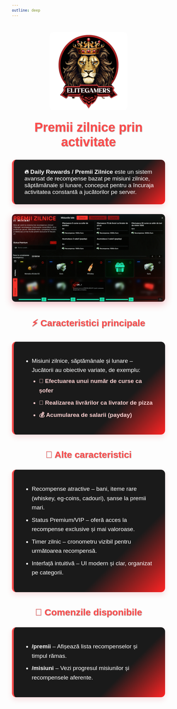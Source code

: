 ```yaml
---
outline: deep
---
```


<style scoped>

.page-daily {
  font-family: 'Poppins', sans-serif;
  color: #f4f4f4;
}

.page-daily h2, .page-daily h3 {
  color: #ff4b4b;
  text-align: center;
  font-weight: 700;
  text-shadow: 1px 1px 2px rgba(0,0,0,0.4);
}

.page-daily h2 {
  font-size: 2.6rem;
  margin-top: 2rem;
}

.page-daily h3 {
  font-size: 1.9rem;
  margin-top: 3rem;
}

.page-daily img:not(.no-style) {
  display: block;
  margin: 2rem auto;
  border-radius: 12px;
  box-shadow: 0 8px 24px rgba(215, 38, 56, 0.3);
  max-width: 100%;
  height: auto;
}

.card-box {
  margin: 2rem auto;
  max-width: 900px;
  padding: 1.8rem 2.2rem;
  background: linear-gradient(135deg, #1a1a1a 70%, #ff2323 100%);
  border-left: 6px solid #ff4b4b;
  border-radius: 14px;
  box-shadow: 0 8px 18px rgba(215, 38, 56, 0.15);
  transition: box-shadow 0.3s ease, transform 0.3s ease;
  font-size: 1.2rem;
  color: #ffffff;
}

.card-box:hover {
  box-shadow: 0 15px 35px rgba(215, 38, 56, 0.4);
  transform: translateY(-4px);
}

.card-box ul {
  padding-left: 1.5rem;
}

.card-box li {
  margin-bottom: 0.6rem;
  line-height: 1.6;
}

.card-box li ul {
  margin-top: 0.3rem;
  list-style-type: disc;
  color: #ffd1d1;
  font-weight: 600;
}

.card-box strong {
  color: #ffffff;
}
</style>

<div class="page-daily">
<div style="display: flex; justify-content: center;">
    <img src="../public/elitegamers.png" alt="logo EliteGamers" width="256" height="256" class="no-style" style="margin-top: 2rem; border-radius: 12px;">
</div>

## Premii zilnice prin activitate

<div class="card-box">
  <strong>🔥 Daily Rewards / Premii Zilnice</strong> este un sistem avansat de recompense bazat pe misiuni zilnice, săptămânale și lunare, conceput pentru a încuraja activitatea constantă a jucătorilor pe server.
</div>

<img src="../public/dailyrewards/dailyrewards.png" alt="sistem Daily Rewards">

### ⚡ Caracteristici principale

<div class="card-box">
  <ul>
    <li>Misiuni zilnice, săptămânale și lunare – Jucătorii au obiective variate, de exemplu:
      <ul>
        <li>🚗 Efectuarea unui număr de curse ca șofer</li>
        <li>🍕 Realizarea livrărilor ca livrator de pizza</li>
        <li>💰 Acumularea de salarii (payday)</li>
      </ul>
    </li>
  </ul>
</div>

### 🎯 Alte caracteristici

<div class="card-box">
  <ul>
    <li> Recompense atractive – bani, iteme rare (whiskey, eg-coins, cadouri), șanse la premii mari.</li>
    <li> Status Premium/VIP – oferă acces la recompense exclusive și mai valoroase.</li>
    <li> Timer zilnic – cronometru vizibil pentru următoarea recompensă.</li>
    <li> Interfață intuitivă – UI modern și clar, organizat pe categorii.</li>
  </ul>
</div>

### 📜 Comenzile disponibile

<div class="card-box">
  <ul>
    <li><strong>/premii</strong> – Afișează lista recompenselor și timpul rămas.</li>
    <li><strong>/misiuni</strong> – Vezi progresul misiunilor și recompensele aferente.</li>
  </ul>
</div>

</div>
